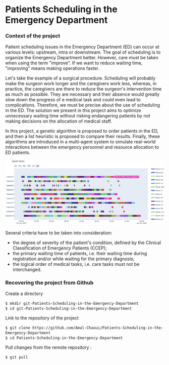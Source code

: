 # Patients Scheduling in the Emergency Department

### Context of the project

Patient scheduling issues in the Emergency Department (ED) can occur at various levels: upstream, intra or downstream. The goal of scheduling is to organize the Emergency Department better. However, care must be taken when using the term "improve". If we want to reduce waiting time, "improving" means making operations faster. 

Let's take the example of a surgical procedure. Scheduling will probably make the surgeon work longer and the caregivers work less, whereas, in practice, the caregivers are there to reduce the surgeon's intervention time as much as possible. They are necessary and their absence would greatly slow down the progress of e medical task and could even lead to complications. Therefore, we must be precise about the use of scheduling in the ED. The solution we present in this project aims to optimize unnecessary waiting time without risking endangering patients by not making decisions on the allocation of medical staff.

In this project, a genetic algorithm is proposed to order patients in the ED, and then a list heuristic is proposed to compare their results. Finally, these algorithms are introduced in a multi-agent system to simulate real-world interactions between the emergency personnel and resource allocation to ED patients. 


![Example of a Gantt Chart displaying the schedule of medical tasks in an ED](schedule.png)

Several criteria have to be taken into consideration: 
  - the degree of severity of the patient's condition, defined by the Clinical Classification of Emergency Patients (CCEP); 
  - the primary waiting time of patients, i.e. their waiting time during registration and/or while waiting for the primary diagnosis;
  - the logical order of medical tasks, i.e. care tasks must not be interchanged.


### Recovering the project from Github

Create a directory

    $ mkdir git-Patients-Scheduling-in-the-Emergency-Department  
    $ cd git-Patients-Scheduling-in-the-Emergency-Department 
    
Link to the repository of the project

    $ git clone https://github.com/Amal-Chaoui/Patients-Scheduling-in-the-Emergency-Department
    $ cd Patients-Scheduling-in-the-Emergency-Department  

Pull changes from the remote repository :

    $ git pull
    
